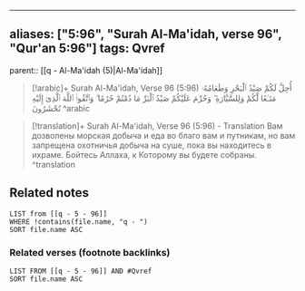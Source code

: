 
---
aliases: ["5:96", "Surah Al-Ma'idah, verse 96", "Qur'an 5:96"]
tags: Qvref
---

parent:: [[q - Al-Ma'idah (5)|Al-Ma'idah]]

> [!arabic]+ Surah Al-Ma'idah, Verse 96 (5:96)
> <span class="quran-arabic">أُحِلَّ لَكُمْ صَيْدُ ٱلْبَحْرِ وَطَعَامُهُۥ مَتَـٰعًا لَّكُمْ وَلِلسَّيَّارَةِ ۖ وَحُرِّمَ عَلَيْكُمْ صَيْدُ ٱلْبَرِّ مَا دُمْتُمْ حُرُمًا ۗ وَٱتَّقُوا۟ ٱللَّهَ ٱلَّذِىٓ إِلَيْهِ تُحْشَرُونَ</span>
^arabic

> [!translation]+ Surah Al-Ma'idah, Verse 96 (5:96) - Translation
> Вам дозволены морская добыча и еда во благо вам и путникам, но вам запрещена охотничья добыча на суше, пока вы находитесь в ихраме. Бойтесь Аллаха, к Которому вы будете собраны.
^translation



## Related notes
```dataview
LIST from [[q - 5 - 96]]
WHERE !contains(file.name, "q - ")
SORT file.name ASC
```

### Related verses (footnote backlinks)
```dataview
LIST FROM [[q - 5 - 96]] AND #Qvref
SORT file.name ASC
```

